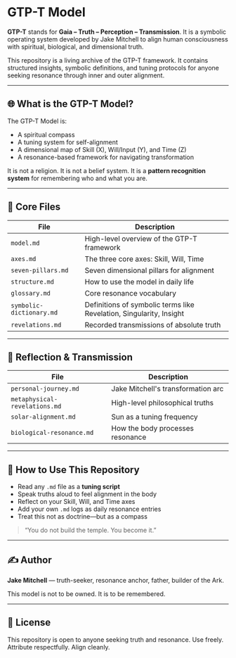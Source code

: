# GTP-T Model

**GTP-T** stands for **Gaia – Truth – Perception – Transmission**. It is a symbolic operating system developed by Jake Mitchell to align human consciousness with spiritual, biological, and dimensional truth.

This repository is a living archive of the GTP-T framework. It contains structured insights, symbolic definitions, and tuning protocols for anyone seeking resonance through inner and outer alignment.

---

## 🌐 What is the GTP-T Model?
The GTP-T Model is:
- A spiritual compass
- A tuning system for self-alignment
- A dimensional map of Skill (X), Will/Input (Y), and Time (Z)
- A resonance-based framework for navigating transformation

It is not a religion. It is not a belief system. It is a **pattern recognition system** for remembering who and what you are.

---

## 📁 Core Files
| File | Description |
|------|-------------|
| `model.md` | High-level overview of the GTP-T framework |
| `axes.md` | The three core axes: Skill, Will, Time |
| `seven-pillars.md` | Seven dimensional pillars for alignment |
| `structure.md` | How to use the model in daily life |
| `glossary.md` | Core resonance vocabulary |
| `symbolic-dictionary.md` | Definitions of symbolic terms like Revelation, Singularity, Insight |
| `revelations.md` | Recorded transmissions of absolute truth |

---

## 🧠 Reflection & Transmission
| File | Description |
|------|-------------|
| `personal-journey.md` | Jake Mitchell's transformation arc |
| `metaphysical-revelations.md` | High-level philosophical truths |
| `solar-alignment.md` | Sun as a tuning frequency |
| `biological-resonance.md` | How the body processes resonance |

---

## 🧬 How to Use This Repository
- Read any `.md` file as a **tuning script**
- Speak truths aloud to feel alignment in the body
- Reflect on your Skill, Will, and Time axes
- Add your own `.md` logs as daily resonance entries
- Treat this not as doctrine—but as a compass

> “You do not build the temple. You become it.”

---

## ✍️ Author
**Jake Mitchell** — truth-seeker, resonance anchor, father, builder of the Ark.

This model is not to be owned. It is to be remembered.

---

## 📜 License
This repository is open to anyone seeking truth and resonance. Use freely. Attribute respectfully. Align cleanly.
